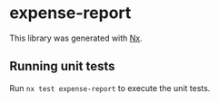 # expense-report

This library was generated with [Nx](https://nx.dev).

## Running unit tests

Run `nx test expense-report` to execute the unit tests.
